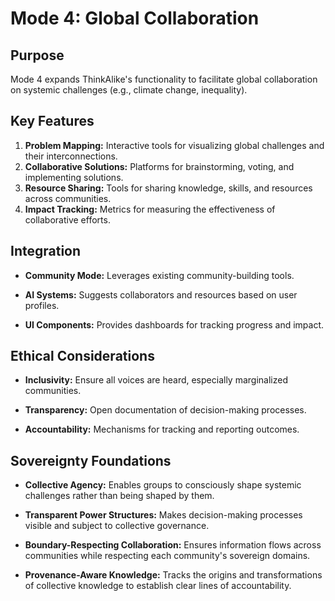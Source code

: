 # Mode 4: Global Collaboration

## Purpose

Mode 4 expands ThinkAlike's functionality to facilitate global collaboration on systemic challenges (e.g., climate change, inequality).

## Key Features

1. **Problem Mapping:** Interactive tools for visualizing global challenges and their interconnections.
2. **Collaborative Solutions:** Platforms for brainstorming, voting, and implementing solutions.
3. **Resource Sharing:** Tools for sharing knowledge, skills, and resources across communities.
4. **Impact Tracking:** Metrics for measuring the effectiveness of collaborative efforts.

## Integration

* **Community Mode:** Leverages existing community-building tools.

* **AI Systems:** Suggests collaborators and resources based on user profiles.

* **UI Components:** Provides dashboards for tracking progress and impact.

## Ethical Considerations

* **Inclusivity:** Ensure all voices are heard, especially marginalized communities.

* **Transparency:** Open documentation of decision-making processes.

* **Accountability:** Mechanisms for tracking and reporting outcomes.

## Sovereignty Foundations

* **Collective Agency:** Enables groups to consciously shape systemic challenges rather than being shaped by them.

* **Transparent Power Structures:** Makes decision-making processes visible and subject to collective governance.

* **Boundary-Respecting Collaboration:** Ensures information flows across communities while respecting each community's sovereign domains.

* **Provenance-Aware Knowledge:** Tracks the origins and transformations of collective knowledge to establish clear lines of accountability.

